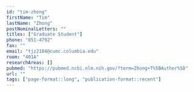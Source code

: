 ```yaml
---
id: "tim-zhong"
firstName: "Tim"
lastName: "Zhong"
postNominalLetters: ""
titles: ["Graduate Student"]
phone: "851-4792"
fax: ""
email: "tjz2104@cumc.columbia.edu"
room: "401A"
researchAreas: []
pubmed: "https://pubmed.ncbi.nlm.nih.gov/?term=Zhong+T%5BAuthor%5D"
url: ""
tags: ["page-format::long", "publication-format::recent"]
---
```

